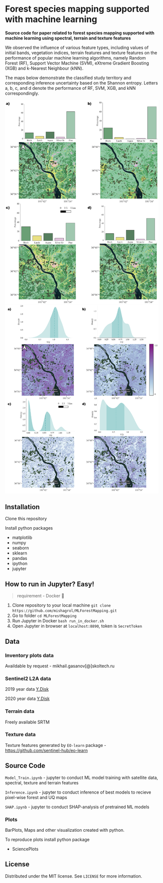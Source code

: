 
# Forest species mapping supported with machine learning

__Source code for paper related to forest species mapping supported with machine learning using spectral, terrain and texture features__

We observed the influence of various feature types, including values of initial bands, vegetation indices, terrain features and texture features on the performance of popular machine learning algorithms, namely Random Forest (RF), Support Vector Machine (SVM), eXtreme Gradient Boosting (XGB) and k-Nearest Neighbour (kNN).

The maps below demonstrate the classified study territory and corresponding inference uncertainty based on the Shannon entropy. Letters a, b, c, and d denote the performance of RF, SVM, XGB, and kNN correspondingly.

![Forest mapping](/plots/predictions_forests.png)
![Forest mapping](/plots/shannon_uq.png)

## Installation

Clone this repository

Install python packages

* matplotlib
* numpy 
* seaborn 
* sklearn
* pandas 
* ipython
* jupyter


## How to run in Jupyter? Easy! 
> requirement - Docker 🐳
>
1. Clone repository to your local machine 
`git clone https://github.com/mishagrol/MLForestMapping.git`
2. Go to folder
`cd MLForestMapping`
3. Run Jupyter in Docker
`bash run_in_docker.sh`
4. Open Jupyter in browser at `localhost:8890`, token is `SecretToken`

## Data 

### Inventory plots data

Availdable by request - mikhail.gasanov[@]skoltech.ru

### Sentinel2 L2A data

2019 year data [Y.Disk](https://disk.yandex.ru/d/QKyDnvVduTOigw)

2020 year data [Y.Disk](https://disk.yandex.ru/d/UnhFTwZ9jhWasw)

### Terrain data

Freely available SRTM 

### Texture data

Texture features generated by `EO-learn` package - https://github.com/sentinel-hub/eo-learn

## Source Code

`Model_Train.ipynb` -  jupyter to conduct ML model training with satellite data, spectral, texture and terrain features

`Inference.ipynb` -  jupyter to conduct inference of best models to recieve pixel-wise forest and UQ maps

`SHAP.ipynb` -  jupyter to conduct SHAP-analysis of pretrained ML models


### Plots

BarPlots, Maps and other visualization created with python.

To reproduce plots install python package 

* SciencePlots

## License

Distributed under the MIT license. See ``LICENSE`` for more information.
